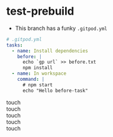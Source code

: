 # test-prebuild

- This branch has a funky `.gitpod.yml`

```yml
# .gitpod.yml
tasks:
  - name: Install dependencies
    before: |
      echo `gp url` >> before.txt
      npm install
  - name: In workspace
    command: |
      # npm start
      echo "Hello before-task"
```

touch  
touch  
touch  
touch  
touch  
